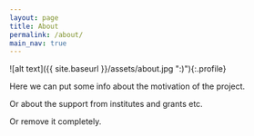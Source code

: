 ```yaml
---
layout: page
title: About
permalink: /about/
main_nav: true
---
```


![alt text]({{ site.baseurl }}/assets/about.jpg ":)"){:.profile}

Here we can put some info about the motivation of the project.

Or about the support from institutes and grants etc.

Or remove it completely.
